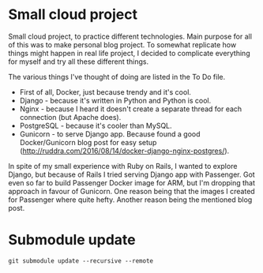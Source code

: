 # Small cloud project
Small cloud project, to practice different technologies.
Main purpose for all of this was to make personal blog project.
To somewhat replicate how things might happen in real life project,
I decided to complicate everything for myself and try all these different things.

The various things I've thought of doing are listed in the To Do file.

- First of all, Docker, just because trendy and it's cool.
- Django - because it's written in Python and Python is cool.
- Nginx - because I heard it doesn't create a separate thread for each connection (but Apache does).
- PostgreSQL - because it's cooler than MySQL.
- Gunicorn - to serve Django app. Because found a good Docker/Gunicorn blog post for easy setup (http://ruddra.com/2016/08/14/docker-django-nginx-postgres/).

In spite of my small experience with Ruby on Rails, I wanted to explore Django,
but because of Rails I tried serving Django app with Passenger.
Got even so far to build Passenger Docker image for ARM,
but I'm dropping that approach in favour of Gunicorn.
One reason being that the images I created for Passenger where quite hefty.
Another reason being the mentioned blog post.


# Submodule update
```
git submodule update --recursive --remote
```